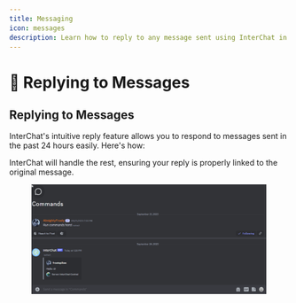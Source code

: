 ```yaml
---
title: Messaging
icon: messages
description: Learn how to reply to any message sent using InterChat in a hub
---
```


# 🔁 Replying to Messages

## Replying to Messages

InterChat's intuitive reply feature allows you to respond to messages sent in the past 24 hours easily. Here's how:

InterChat will handle the rest, ensuring your reply is properly linked to the original message.

<figure><img src="../.gitbook/assets/MsgReply.gif" alt=""><figcaption></figcaption></figure>
